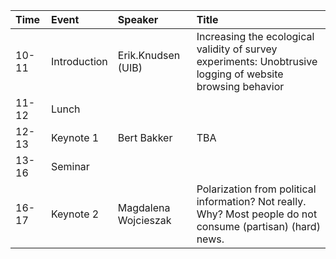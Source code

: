 |Time  |Event        |Speaker              |Title                                                                                                        |
|:-----|:------------|:--------------------|:------------------------------------------------------------------------------------------------------------|
|10-11 |Introduction |Erik.Knudsen (UIB)   |Increasing the ecological validity of survey experiments: Unobtrusive logging of website browsing behavior   |
|11-12 |Lunch        |                     |                                                                                                             |
|12-13 |Keynote 1    |Bert Bakker          |TBA                                                                                                          |
|13-16 |Seminar      |                     |                                                                                                             |
|16-17 |Keynote 2    |Magdalena Wojcieszak |Polarization from political information? Not really. Why? Most people do not consume (partisan) (hard) news. |
